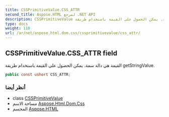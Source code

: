 ```yaml
---
title: CSSPrimitiveValue.CSS_ATTR
second_title: Aspose.HTML لمرجع .NET API
description: CSSPrimitiveValue مجال. القيمة هي دالة سمة. يمكن الحصول على القيمة باستخدام طريقة getStringValue.
type: docs
weight: 110
url: /ar/net/aspose.html.dom.css/cssprimitivevalue/css_attr/
---
```

## CSSPrimitiveValue.CSS_ATTR field

القيمة هي دالة سمة. يمكن الحصول على القيمة باستخدام طريقة getStringValue.

```csharp
public const ushort CSS_ATTR;
```

### أنظر أيضا

* class [CSSPrimitiveValue](../)
* مساحة الاسم [Aspose.Html.Dom.Css](../../cssprimitivevalue/)
* المجسم [Aspose.HTML](../../../)


